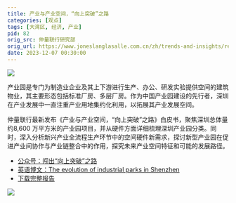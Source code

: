 ```yaml
---
title: 产业与产业空间，“向上突破”之路
categories: [观点]
tags: [大湾区, 经济, 产业]
pid: 82
orig_src: 仲量联行研究部
orig_url: https://www.joneslanglasalle.com.cn/zh/trends-and-insights/research/the-upward-road-for-industrial-park-of-shenzhen
date: 2023-12-07 00:30:00
---
```


![](https://cdn.pinlyu.com/posts/2023/82-banner.webp)

产业园是专门为制造业企业及其上下游进行生产、办公、研发实验提供空间的建筑物业，其主要形态包括标准厂房、多层厂房。作为中国产业园建设的先行者，深圳在产业发展中一直注重产业用地集约化利用，以拓展其产业发展空间。
<!-- more -->

仲量联行最新发布《产业与产业空间，“向上突破”之路》白皮书，聚焦深圳总体量约8,600 万平方米的产业园项目，并从硬件方面详细梳理深圳产业园分类。同时，深入分析新兴产业全流程生产环节中的空间硬件新需求，探讨新型产业园在促进产业间协作与产业链整合中的作用，探究未来产业空间特征和可能的发展路径。

- [公众号：闯出“向上突破”之路](https://mp.weixin.qq.com/s/JnBx4FLZYKI3fmtehdqDRQ)
- [英语博文：The evolution of industrial parks in Shenzhen](https://www.joneslanglasalle.com.cn/en/trends-and-insights/research/the-evolution-of-industrial-parks-in-shenzhen)
- [下载完整报告](https://www.joneslanglasalle.com.cn/content/dam/jll-com/documents/pdf/research/apac/china/jll-the-upward-road-for-industrial-park-of-shenzhen-final1-205.pdf)

![](https://cdn.pinlyu.com/posts/2023/82-report-cover.webp#500x)